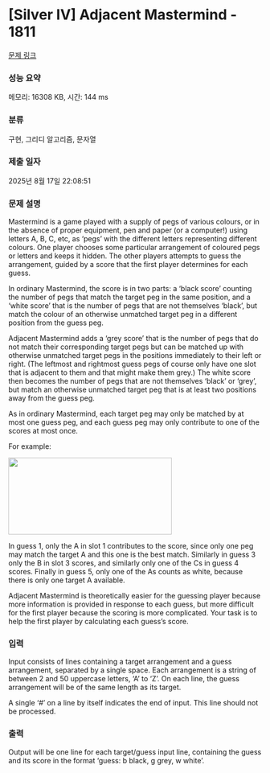 # [Silver IV] Adjacent Mastermind - 1811 

[문제 링크](https://www.acmicpc.net/problem/1811) 

### 성능 요약

메모리: 16308 KB, 시간: 144 ms

### 분류

구현, 그리디 알고리즘, 문자열

### 제출 일자

2025년 8월 17일 22:08:51

### 문제 설명

<p>Mastermind is a game played with a supply of pegs of various colours, or in the absence of proper equipment, pen and paper (or a computer!) using letters A, B, C, etc, as ‘pegs’ with the different letters representing different colours. One player chooses some particular arrangement of coloured pegs or letters and keeps it hidden. The other players attempts to guess the arrangement, guided by a score that the first player determines for each guess.</p>

<p>In ordinary Mastermind, the score is in two parts: a ‘black score’ counting the number of pegs that match the target peg in the same position, and a ‘white score’ that is the number of pegs that are not themselves ‘black’, but match the colour of an otherwise unmatched target peg in a different position from the guess peg.</p>

<p>Adjacent Mastermind adds a ‘grey score’ that is the number of pegs that do not match their corresponding target pegs but can be matched up with otherwise unmatched target pegs in the positions immediately to their left or right. (The leftmost and rightmost guess pegs of course only have one slot that is adjacent to them and that might make them grey.) The white score then becomes the number of pegs that are not themselves ‘black’ or ‘grey’, but match an otherwise unmatched target peg that is at least two positions away from the guess peg.</p>

<p>As in ordinary Mastermind, each target peg may only be matched by at most one guess peg, and each guess peg may only contribute to one of the scores at most once.</p>

<p>For example:</p>

<p><img alt="" src="https://onlinejudgeimages.s3.amazonaws.com/problem/1811/%EC%8A%A4%ED%81%AC%EB%A6%B0%EC%83%B7%202017-01-12%20%EC%98%A4%EC%A0%84%208.37.55.png" style="height:153px; width:325px"></p>

<p>In guess 1, only the A in slot 1 contributes to the score, since only one peg may match the target A and this one is the best match. Similarly in guess 3 only the B in slot 3 scores, and similarly only one of the Cs in guess 4 scores. Finally in guess 5, only one of the As counts as white, because there is only one target A available.</p>

<p>Adjacent Mastermind is theoretically easier for the guessing player because more information is provided in response to each guess, but more difficult for the first player because the scoring is more complicated. Your task is to help the first player by calculating each guess’s score.</p>

### 입력 

 <p>Input consists of lines containing a target arrangement and a guess arrangement, separated by a single space. Each arrangement is a string of between 2 and 50 uppercase letters, ‘A’ to ‘Z’. On each line, the guess arrangement will be of the same length as its target.</p>

<p>A single ‘#’ on a line by itself indicates the end of input. This line should not be processed.</p>

### 출력 

 <p>Output will be one line for each target/guess input line, containing the guess and its score in the format ‘guess: b black, g grey, w white’.</p>

